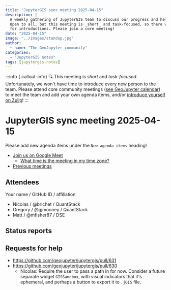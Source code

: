 ```yaml
---
title: "JupyterGIS sync meeting 2025-04-15"
description: |
  A weekly gathering of JupyterGIS team to discuss our progress and help each other out.
  Open to all, but this meeting is _short_ and task-focused, so there will not be time
  for introductions. Please join a core meeting!
date: "2025-04-15"
image: "../images/standup.jpg"
author:
  - name: "The GeoJupyter community"
categories:
  - "JupyterGIS notes"
tags: [jupytergis-notes]
---
```


:::info {.callout-info}
:mag: This meeting is _short_ and _task-focused_. Unfortunately, we won't have time to
introduce every new person to the team. Please attend core community meetings ([see
GeoJupyter calendar](https://geojupyter.org/calendar)) to meet the team and add your own
agenda items, and/or
[introduce yourself on Zulip](https://jupyter.zulipchat.com/#narrow/channel/471314-geojupyter/topic/Welcome)!
:::

# JupyterGIS sync meeting 2025-04-15

Please add new agenda items under the `New agenda items` heading!

- [Join us on Google Meet](https://meet.google.com/zhk-vygf-gke)
  - [What time is the meeting in my time zone?](https://dateful.com/convert/utc?t=4pm)
- [Previous meetings](https://geojupyter.org/blog/#category=JupyterGIS%20notes)


## Attendees

Your name / GitHub ID / affiliation

* Nicolas / @brichet  / QuantStack
* Gregory / @gjmooney / QuantStack
* Matt / @mfisher87  / DSE


## Status reports


## Requests for help

* https://github.com/geojupyter/jupytergis/pull/631
* https://github.com/geojupyter/jupytergis/pull/630
  * Nicolas: Require the user to pass a path in for now. Consider a future separate widget `GISSandbox`, with visual indicators that it's ephemeral, and perhaps a button to export it to `.jGIS` file.

